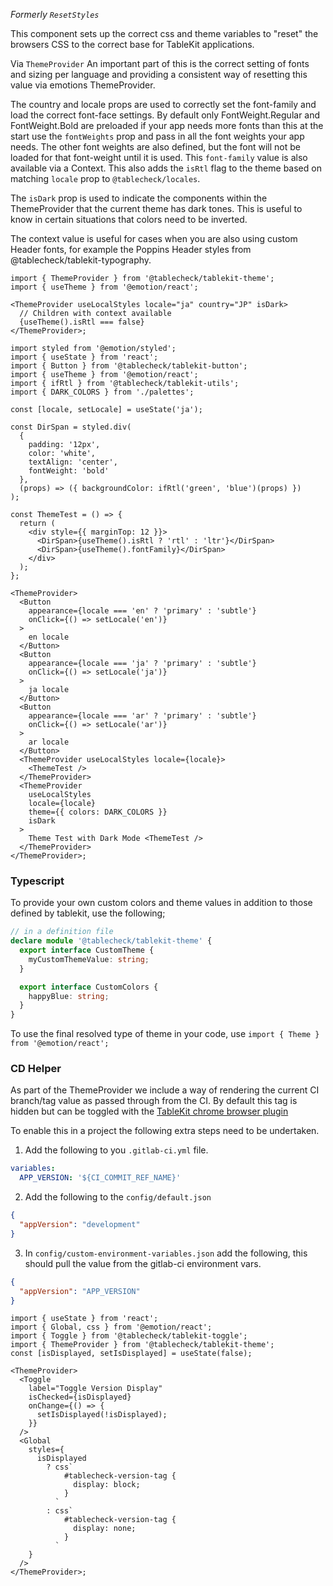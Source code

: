_Formerly `ResetStyles`_

This component sets up the correct css and theme variables to "reset" the browsers CSS to the correct base for TableKit applications.

Via `ThemeProvider`
An important part of this is the correct setting of fonts and sizing per language and providing a consistent way of resetting this value via emotions ThemeProvider.

The country and locale props are used to correctly set the font-family and load the correct font-face settings. By default only FontWeight.Regular and FontWeight.Bold are preloaded if your app needs more fonts than this at the start use the `fontWeights` prop and pass in all the font weights your app needs.
The other font weights are also defined, but the font will not be loaded for that font-weight until it is used.
This `font-family` value is also available via a Context.
This also adds the `isRtl` flag to the theme based on matching `locale` prop to `@tablecheck/locales`.

The `isDark` prop is used to indicate the components within the ThemeProvider that the current theme has dark tones. This is useful to know in certain situations that colors need to be inverted.

The context value is useful for cases when you are also using custom Header fonts, for example the Poppins Header styles from @tablecheck/tablekit-typography.

```tsx static
import { ThemeProvider } from '@tablecheck/tablekit-theme';
import { useTheme } from '@emotion/react';

<ThemeProvider useLocalStyles locale="ja" country="JP" isDark>
  // Children with context available
  {useTheme().isRtl === false}
</ThemeProvider>;
```

```tsx
import styled from '@emotion/styled';
import { useState } from 'react';
import { Button } from '@tablecheck/tablekit-button';
import { useTheme } from '@emotion/react';
import { ifRtl } from '@tablecheck/tablekit-utils';
import { DARK_COLORS } from './palettes';

const [locale, setLocale] = useState('ja');

const DirSpan = styled.div(
  {
    padding: '12px',
    color: 'white',
    textAlign: 'center',
    fontWeight: 'bold'
  },
  (props) => ({ backgroundColor: ifRtl('green', 'blue')(props) })
);

const ThemeTest = () => {
  return (
    <div style={{ marginTop: 12 }}>
      <DirSpan>{useTheme().isRtl ? 'rtl' : 'ltr'}</DirSpan>
      <DirSpan>{useTheme().fontFamily}</DirSpan>
    </div>
  );
};

<ThemeProvider>
  <Button
    appearance={locale === 'en' ? 'primary' : 'subtle'}
    onClick={() => setLocale('en')}
  >
    en locale
  </Button>
  <Button
    appearance={locale === 'ja' ? 'primary' : 'subtle'}
    onClick={() => setLocale('ja')}
  >
    ja locale
  </Button>
  <Button
    appearance={locale === 'ar' ? 'primary' : 'subtle'}
    onClick={() => setLocale('ar')}
  >
    ar locale
  </Button>
  <ThemeProvider useLocalStyles locale={locale}>
    <ThemeTest />
  </ThemeProvider>
  <ThemeProvider
    useLocalStyles
    locale={locale}
    theme={{ colors: DARK_COLORS }}
    isDark
  >
    Theme Test with Dark Mode <ThemeTest />
  </ThemeProvider>
</ThemeProvider>;
```

### Typescript

To provide your own custom colors and theme values in addition to those defined by tablekit, use the following;

```ts static
// in a definition file
declare module '@tablecheck/tablekit-theme' {
  export interface CustomTheme {
    myCustomThemeValue: string;
  }

  export interface CustomColors {
    happyBlue: string;
  }
}
```

To use the final resolved type of theme in your code, use `import { Theme } from '@emotion/react';`

### CD Helper

As part of the ThemeProvider we include a way of rendering the current CI branch/tag value as passed through from the CI.
By default this tag is hidden but can be toggled with the [TableKit chrome browser plugin](https://chrome.google.com/webstore/detail/tablekit-app-version-togg/hiiiajcbnfpdhiljobbmaigaampclckb)

To enable this in a project the following extra steps need to be undertaken.

1. Add the following to you `.gitlab-ci.yml` file.

```yml
variables:
  APP_VERSION: '${CI_COMMIT_REF_NAME}'
```

2. Add the following to the `config/default.json`

```json
{
  "appVersion": "development"
}
```

3. In `config/custom-environment-variables.json` add the following, this should pull the value from the gitlab-ci environment vars.

```json
{
  "appVersion": "APP_VERSION"
}
```

```tsx showeditor
import { useState } from 'react';
import { Global, css } from '@emotion/react';
import { Toggle } from '@tablecheck/tablekit-toggle';
import { ThemeProvider } from '@tablecheck/tablekit-theme';
const [isDisplayed, setIsDisplayed] = useState(false);

<ThemeProvider>
  <Toggle
    label="Toggle Version Display"
    isChecked={isDisplayed}
    onChange={() => {
      setIsDisplayed(!isDisplayed);
    }}
  />
  <Global
    styles={
      isDisplayed
        ? css`
            #tablecheck-version-tag {
              display: block;
            }
          `
        : css`
            #tablecheck-version-tag {
              display: none;
            }
          `
    }
  />
</ThemeProvider>;
```
